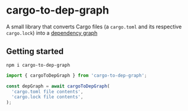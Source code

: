 # cargo-to-dep-graph

A small library that converts Cargo files (a `cargo.toml` and its
respective `cargo.lock`) into a
[dependency graph](https://www.npmjs.com/package/@snyk/dep-graph)

## Getting started

```console
npm i cargo-to-dep-graph
```

```ts
import { cargoToDepGraph } from 'cargo-to-dep-graph';

const depGraph = await cargoToDepGraph(
  'cargo.toml file contents',
  'cargo.lock file contents',
);
```
